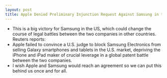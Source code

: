 ```yaml
---
layout: post
title: Apple Denied Preliminary Injunction Request Against Samsung in the US
---
```

* This is a big victory for Samsung in the US, which could change the course of legal battles between the two companies in other countries. Reuters reports:
* Apple failed to convince a U.S. judge to block Samsung Electronics from selling Galaxy smartphones and tablets in the U.S. market, depriving the iPhone and iPad maker of crucial leverage in a global patent battle between the two companies.
* I wish Apple and Samsung would reach an agreement so we can put this behind us once and for all.

